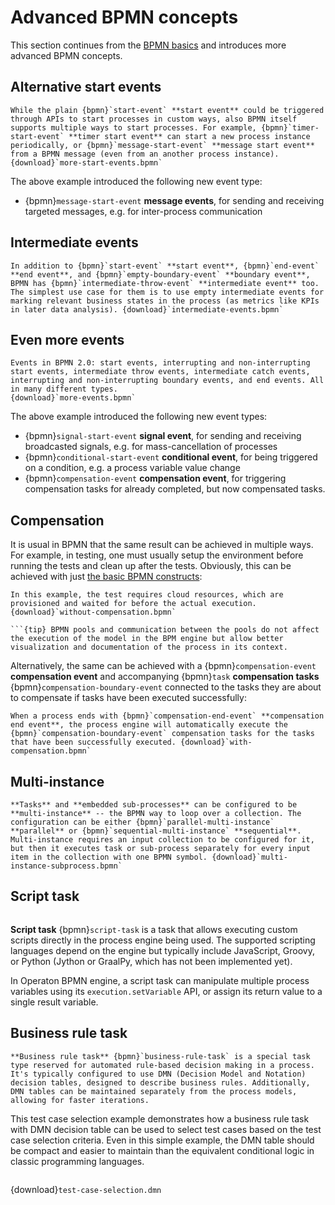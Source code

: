 # Advanced BPMN concepts

This section continues from the [BPMN basics](./index.md) and introduces more advanced BPMN concepts.


## Alternative start events

```{bpmn-figure} more-start-events
While the plain {bpmn}`start-event` **start event** could be triggered through APIs to start processes in custom ways, also BPMN itself supports multiple ways to start processes. For example, {bpmn}`timer-start-event` **timer start event** can start a new process instance periodically, or {bpmn}`message-start-event` **message start event** from a BPMN message (even from an another process instance). {download}`more-start-events.bpmn`
```

The above example introduced the following new event type:

* {bpmn}`message-start-event` **message events**, for sending and receiving targeted messages, e.g. for inter-process communication


## Intermediate events

```{bpmn-figure} intermediate-events
In addition to {bpmn}`start-event` **start event**, {bpmn}`end-event` **end event**, and {bpmn}`empty-boundary-event` **boundary event**, BPMN has {bpmn}`intermediate-throw-event` **intermediate event** too. The simplest use case for them is to use empty intermediate events for marking relevant business states in the process (as metrics like KPIs in later data analysis). {download}`intermediate-events.bpmn`
```


## Even more events

```{bpmn-figure} more-events
Events in BPMN 2.0: start events, interrupting and non-interrupting start events, intermediate throw events, intermediate catch events, interrupting and non-interrupting boundary events, and end events. All in many different types. 
{download}`more-events.bpmn`
```

The above example introduced the following new event types:

* {bpmn}`signal-start-event` **signal event**, for sending and receiving broadcasted signals, e.g. for mass-cancellation of processes
* {bpmn}`conditional-start-event` **conditional event**, for being triggered on a condition, e.g. a process variable value change
* {bpmn}`compensation-event` **compensation event**, for triggering compensation tasks for already completed, but now compensated tasks.


## Compensation

It is usual in BPMN that the same result can be achieved in multiple ways. For example, in testing, one must usually setup the environment before running the tests and clean up after the tests. Obviously, this can be achieved with just [the basic BPMN constructs](./index.md):

```{bpmn-figure} without-compensation
In this example, the test requires cloud resources, which are provisioned and waited for before the actual execution. {download}`without-compensation.bpmn`

```{tip} BPMN pools and communication between the pools do not affect the execution of the model in the BPM engine but allow better visualization and documentation of the process in its context. 
```

Alternatively, the same can be achieved with a {bpmn}`compensation-event` **compensation event** and accompanying {bpmn}`task` **compensation tasks** {bpmn}`compensation-boundary-event` connected to the tasks they are about to compensate if tasks have been executed successfully:

```{bpmn-figure} with-compensation
When a process ends with {bpmn}`compensation-end-event` **compensation end event**, the process engine will automatically execute the {bpmn}`compensation-boundary-event` compensation tasks for the tasks that have been successfully executed. {download}`with-compensation.bpmn`
```


## Multi-instance

```{bpmn-figure} multi-instance-subprocess
**Tasks** and **embedded sub-processes** can be configured to be **multi-instance** -- the BPMN way to loop over a collection. The configuration can be either {bpmn}`parallel-multi-instance` **parallel** or {bpmn}`sequential-multi-instance` **sequential**. Multi-instance requires an input collection to be configured for it, but then it executes task or sub-process separately for every input item in the collection with one BPMN symbol. {download}`multi-instance-subprocess.bpmn`
```

## Script task


```{bpmn-figure} script-task
```

**Script task** {bpmn}`script-task` is a task that allows executing custom scripts directly in the process engine being used. The supported scripting languages depend on the engine but typically include JavaScript, Groovy, or Python (Jython or GraalPy, which has not been implemented yet).

In Operaton BPMN engine, a script task can manipulate multiple process variables using its `execution.setVariable` API, or assign its return value to a single result variable.


## Business rule task

```{bpmn-figure} ./business-rule-task
**Business rule task** {bpmn}`business-rule-task` is a special task type reserved for automated rule-based decision making in a process. It's typically configured to use DMN (Decision Model and Notation) decision tables, designed to describe business rules. Additionally, DMN tables can be maintained separately from the process models, allowing for faster iterations.
```

This test case selection example demonstrates how a business rule task with DMN decision table can be used to select test cases based on the test case selection criteria. Even in this simple example, the DMN table should be compact and easier to maintain than the equivalent conditional logic in classic programming languages.

```{dmn-html} test-case-selection
```
{download}`test-case-selection.dmn`